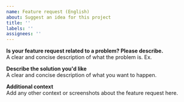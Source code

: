 ```yaml
---
name: Feature request (English)
about: Suggest an idea for this project
title: ''
labels: ''
assignees: ''
---
```


**Is your feature request related to a problem? Please describe.**  
A clear and concise description of what the problem is. Ex.

**Describe the solution you'd like**  
A clear and concise description of what you want to happen.

**Additional context**  
Add any other context or screenshots about the feature request here.